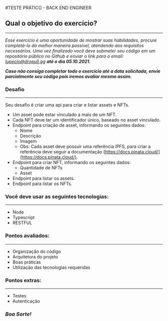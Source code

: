 #TESTE PRÁTICO - BACK END ENGINEER

## Qual o objetivo do exercício?

---

*Esse exercício é uma oportunidade de mostrar suas habilidades, procure
completá-lo da melhor maneira possível, atendendo aos requisitos necessários.
Uma vez finalizado você deve submeter seu código em um repositório público no Github e enviar o link para o email: lupecio@dropull.gg **até o dia 05.10.2021.***

***Caso não consiga completar todo o exercício até a data solicitada, envie
parcialmente seu código pois iremos avaliar mesmo assim.***

### Desafio

---

Seu desafio é criar uma api para criar e listar assets e NFTs.

- Um asset pode estar vinculado a mais de um NFT.
- Cada NFT deve ter um identificador único, baseado no asset vinculado.
- Endpoint para criação de asset, informando os seguintes dados:
    - Nome
    - Descrição
    - Imagem
    - Obs: Cada asset deve possuir uma referência IPFS, para criar a referência deve seguir a documentação [https://docs.pinata.cloud/](https://docs.pinata.cloud/).
- Endpoint para criar NFT, informando os seguintes dados:
    - Quantidade de NFTs
    - Asset
- Endpoint para listar os assets.
- Endpoint para listar os NFTs.

### Você deve usar as seguintes tecnologias:

---

- Node
- Typescript
- RESTFUL

### Pontos avaliados:

---

- Organização do código
- Arquitetura do projeto
- Boas práticas
- Utilização das tecnologias requeridas

### Pontos extras:

---

- Testes
- Autenticação

### ***Boa Sorte!***

